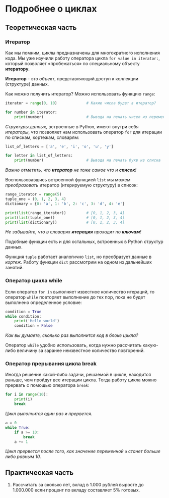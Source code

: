 # Подробнее о циклах

## Теоретическая часть

### Итератор

Как мы помним, циклы предназначены для многократного исполнения кода. Мы уже изучили работу оператора цикла `for value in iterator:`, который позволяет «пробежаться» по специальному объекту **итератору**.

**Итератор** - это *объект*, представляющий доступ к коллекции (структуре) данных.

Как можно получить итератор? Можно использовать функцию `range`:

```Python
iterator = range(0, 10)             # Какие числа будет в итератор?

for number in iterator:
    print(number)                   # Вывода на печать чисел из переменной итератора
```

*Структуры данных*, встроенные в Python, имеют внутри себя *итераторы*, что позволяет нам использовать оператор `for` для итерации по спискам, кортежам, словарям:

```Python
list_of_letters = ['a', 'e', 'i', 'o', 'u', 'y']

for letter in list_of_letters:
    print(number)                   # Вывода на печать букв из списка
```

*Важно отметить, что **итератор** не тоже самое что и **список**!*

Воспользовавшись встроенной функцией `list` мы можем *преобразовать* итератор (итерируемую структуру) в список:

```Python
range_iterator = range(5)
tuple_one = (0, 1, 2, 3, 4)
dictionary = {0: 'a', 1: 'b', 2: 'c', 3: 'd', 4: 'e'}

print(list(range_iterator))         # [0, 1, 2, 3, 4]
print(list(tuple_one))              # [0, 1, 2, 3, 4]
print(list(dictionary))             # [0, 1, 2, 3, 4]
```

*Не забывайте, что в словарях **итерация** проходит по **ключам**!*

Подобные функции есть и для остальных, встроенных в Python структур данных.

Функция `tuple` работает аналогично `list`, но преобразует данные в *кортеж*. Работу функции `dict` рассмотрим на одном из дальнейших занятий.

### Оператор цикла **while**

Если оператор `for in` выполняет известное количество итераций, то оператор `while` повторяет выполнение до тех пор, пока не будет выполнено определенное условие:

```Python
condition = True
while condition:
    print('Hello world')
    condition = False
```

*Как вы думаете, сколько раз выполнится код в блоке цикла?*

Оператор `while` удобно использовать, когда нужно рассчитать какую-либо величину за заранее неизвестное количество повторений.

### Оператор прерывания цикла **break**

Иногда решение какой-либо задачи, решаемой в цикле, находится раньше, чем пройдут все итерации цикла. Тогда работу цикла можно прервать с помощью оператора `break`:

```Python
for i in range(10):
    print(i)
    break
```

*Цикл выполнится один раз и прервется.*

```Python
a = 0
while True:
    if a >= 10:
        break
    a += 1
```

*Цикл прервется после того, как значение переменной `a` станет больше либо равным 10.*

## Практическая часть

1. Рассчитать за сколько лет, вклад в 1.000 рублей выросте до 1.000.000 если процент по вкладу составляет 5% готовых.